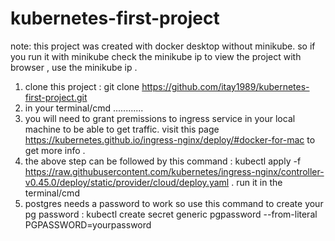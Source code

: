 # kubernetes-first-project

note: this project was created with docker desktop without minikube. so if you run it with minikube check the minikube ip to view the project with browser , use the minikube ip . 

1. clone this project : git clone https://github.com/itay1989/kubernetes-first-project.git
2. in your terminal/cmd ............ 
3. you will need to grant premissions to ingress service in your local machine to be able to get traffic.
visit this page https://kubernetes.github.io/ingress-nginx/deploy/#docker-for-mac to get more info . 
4. the above step can be followed by this command : kubectl apply -f https://raw.githubusercontent.com/kubernetes/ingress-nginx/controller-v0.45.0/deploy/static/provider/cloud/deploy.yaml . run it in the terminal/cmd
5. postgres needs a password to work so use this command to create your pg password : kubectl create secret generic pgpassword --from-literal PGPASSWORD=yourpassword 

